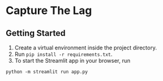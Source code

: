 # Capture The Lag

## Getting Started
1. Create a virtual environment inside the project directory.
2. Run `pip install -r requirements.txt`.
3. To start the Streamlit app in your browser, run

```
python -m streamlit run app.py
```
